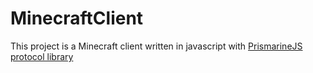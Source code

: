 # MinecraftClient 
This project is a Minecraft client written in javascript with [PrismarineJS protocol library](https://github.com/PrismarineJS/bedrock-protocol)